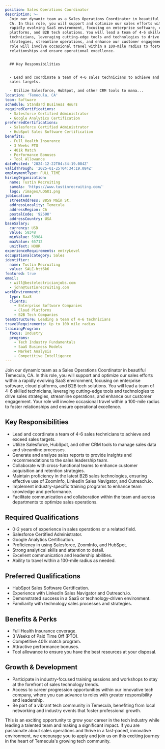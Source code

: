 ```yaml
---
position: Sales Operations Coordinator
description: >-
  Join our dynamic team as a Sales Operations Coordinator in beautiful Temecula,
  CA. In this role, you will support and optimize our sales efforts within a
  rapidly evolving SaaS environment, focusing on enterprise software, cloud
  platforms, and B2B tech solutions. You will lead a team of 4-6 skilled
  technicians, leveraging cutting-edge tools and technologies to drive sales
  strategies, streamline operations, and enhance our customer engagement. Your
  role will involve occasional travel within a 100-mile radius to foster
  relationships and ensure operational excellence.


  ## Key Responsibilities


  - Lead and coordinate a team of 4-6 sales technicians to achieve and exceed
  sales targets.

  - Utilize Salesforce, HubSpot, and other CRM tools to mana...
location: 'Temecula, CA'
team: Software
schedule: Standard Business Hours
requiredCertifications:
  - Salesforce Certified Administrator
  - Google Analytics Certification
preferredCertifications:
  - Salesforce Certified Administrator
  - HubSpot Sales Software Certification
benefits:
  - Full Health Insurance
  - 3 Weeks PTO
  - 401k Match
  - Performance Bonuses
  - Tool Allowance
datePosted: '2024-12-22T04:34:19.084Z'
validThrough: '2025-01-25T04:34:19.084Z'
employmentType: FULL_TIME
hiringOrganization:
  name: Tustin Recruiting
  sameAs: 'https://www.tustinrecruiting.com/'
  logo: /images/LOGO1.png
jobLocation:
  streetAddress: 8859 Main St.
  addressLocality: Temecula
  addressRegion: CA
  postalCode: '92590'
  addressCountry: USA
baseSalary:
  currency: USD
  value: 58348
  minValue: 50984
  maxValue: 65712
  unitText: HOUR
experienceRequirements: entryLevel
occupationalCategory: Sales
identifier:
  name: Tustin Recruiting
  value: SALE-htt6k6
featured: true
email:
  - will@bestelectricianjobs.com
  - john@tustinrecruiting.com
workEnvironment:
  type: SaaS
  clients:
    - Enterprise Software Companies
    - Cloud Platforms
    - B2B Tech Companies
teamStructure: Leading a team of 4-6 technicians
travelRequirements: Up to 100 mile radius
trainingProgram:
  focus: Industry
  programs:
    - Tech Industry Fundamentals
    - SaaS Business Models
    - Market Analysis
    - Competitive Intelligence
---
```



Join our dynamic team as a Sales Operations Coordinator in beautiful Temecula, CA. In this role, you will support and optimize our sales efforts within a rapidly evolving SaaS environment, focusing on enterprise software, cloud platforms, and B2B tech solutions. You will lead a team of 4-6 skilled technicians, leveraging cutting-edge tools and technologies to drive sales strategies, streamline operations, and enhance our customer engagement. Your role will involve occasional travel within a 100-mile radius to foster relationships and ensure operational excellence.

## Key Responsibilities

- Lead and coordinate a team of 4-6 sales technicians to achieve and exceed sales targets.
- Utilize Salesforce, HubSpot, and other CRM tools to manage sales data and streamline processes.
- Generate and analyze sales reports to provide insights and recommendations to the sales leadership team.
- Collaborate with cross-functional teams to enhance customer acquisition and retention strategies.
- Maintain proficiency in the latest B2B sales technologies, ensuring effective use of ZoomInfo, LinkedIn Sales Navigator, and Outreach.io.
- Implement industry-specific training programs to enhance team knowledge and performance.
- Facilitate communication and collaboration within the team and across departments to optimize sales operations.

## Required Qualifications

- 0-2 years of experience in sales operations or a related field.
- Salesforce Certified Administrator.
- Google Analytics Certification.
- Proficiency in using Salesforce, ZoomInfo, and HubSpot.
- Strong analytical skills and attention to detail.
- Excellent communication and leadership abilities.
- Ability to travel within a 100-mile radius as needed.

## Preferred Qualifications

- HubSpot Sales Software Certification.
- Experience with LinkedIn Sales Navigator and Outreach.io.
- Demonstrated success in a SaaS or technology-driven environment.
- Familiarity with technology sales processes and strategies.

## Benefits & Perks

- Full Health Insurance coverage.
- 3 Weeks of Paid Time Off (PTO).
- Competitive 401k match program.
- Attractive performance bonuses.
- Tool allowance to ensure you have the best resources at your disposal.

## Growth & Development

- Participate in industry-focused training sessions and workshops to stay at the forefront of sales technology trends.
- Access to career progression opportunities within our innovative tech company, where you can advance to roles with greater responsibility and leadership.
- Be part of a vibrant tech community in Temecula, benefiting from local networking and industry events that foster professional growth.

This is an exciting opportunity to grow your career in the tech industry while leading a talented team and making a significant impact. If you are passionate about sales operations and thrive in a fast-paced, innovative environment, we encourage you to apply and join us on this exciting journey in the heart of Temecula's growing tech community.
